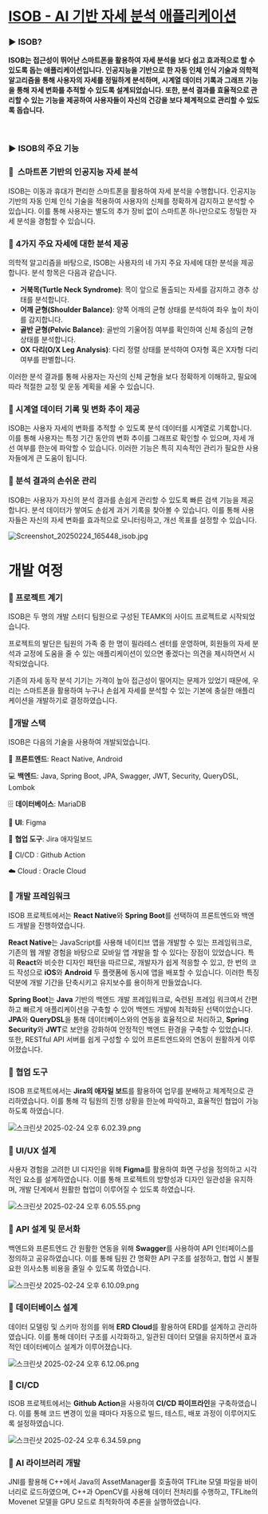 # [ISOB - AI 기반 자세 분석 애플리케이션](https://play.google.com/store/apps/details?id=com.isob)

### ▶️ ISOB?

**ISOB는 접근성이 뛰어난 스마트폰을 활용하여 자세 분석을 보다 쉽고 효과적으로 할 수 있도록 돕는 애플리케이션입니다. 
인공지능을 기반으로 한 자동 인체 인식 기술과 의학적 알고리즘을 통해 사용자의 자세를 정밀하게 분석하며, 시계열 데이터 기록과 그래프 기능을 통해 자세 변화를 추적할 수 있도록 설계되었습니다. 
또한, 분석 결과를 효율적으로 관리할 수 있는 기능을 제공하여 사용자들이 자신의 건강을 보다 체계적으로 관리할 수 있도록 돕습니다.**

</br>

### ▶️ ISOB의 주요 기능

### 📌  스마트폰 기반의 인공지능 자세 분석

ISOB는 이동과 휴대가 편리한 스마트폰을 활용하여 자세 분석을 수행합니다. 인공지능 기반의 자동 인체 인식 기술을 적용하여 사용자의 신체를 정확하게 감지하고 분석할 수 있습니다. 이를 통해 사용자는 별도의 추가 장비 없이 스마트폰 하나만으로도 정밀한 자세 분석을 경험할 수 있습니다.

### 📌 4가지 주요 자세에 대한 분석 제공

의학적 알고리즘을 바탕으로, ISOB는 사용자의 네 가지 주요 자세에 대한 분석을 제공합니다. 분석 항목은 다음과 같습니다.

- **거북목(Turtle Neck Syndrome)**: 목이 앞으로 돌출되는 자세를 감지하고 경추 상태를 분석합니다.
- **어깨 균형(Shoulder Balance)**: 양쪽 어깨의 균형 상태를 분석하여 좌우 높이 차이를 감지합니다.
- **골반 균형(Pelvic Balance)**: 골반의 기울어짐 여부를 확인하여 신체 중심의 균형 상태를 분석합니다.
- **OX 다리(O/X Leg Analysis)**: 다리 정렬 상태를 분석하여 O자형 혹은 X자형 다리 여부를 판별합니다.

이러한 분석 결과를 통해 사용자는 자신의 신체 균형을 보다 정확하게 이해하고, 필요에 따라 적절한 교정 및 운동 계획을 세울 수 있습니다.

### 📌 시계열 데이터 기록 및 변화 추이 제공

ISOB는 사용자 자세의 변화를 추적할 수 있도록 분석 데이터를 시계열로 기록합니다. 이를 통해 사용자는 특정 기간 동안의 변화 추이를 그래프로 확인할 수 있으며, 자세 개선 여부를 한눈에 파악할 수 있습니다. 이러한 기능은 특히 지속적인 관리가 필요한 사용자들에게 큰 도움이 됩니다.

### 📌 분석 결과의 손쉬운 관리

ISOB는 사용자가 자신의 분석 결과를 손쉽게 관리할 수 있도록 빠른 검색 기능을 제공합니다. 분석 데이터가 쌓여도 손쉽게 과거 기록을 찾아볼 수 있습니다. 이를 통해 사용자들은 자신의 자세 변화를 효과적으로 모니터링하고, 개선 목표를 설정할 수 있습니다.

![Screenshot_20250224_165448_isob.jpg](isob_img_01.png)


# 개발 여정

### 📱 프로젝트 계기

ISOB은 두 명의 개발 스터디 팀원으로 구성된 TEAMK의 사이드 프로젝트로 시작되었습니다. 

프로젝트의 발단은 팀원의 가족 중 한 명이 필라테스 센터를 운영하며, 회원들의 자세 분석과 교정에 도움을 줄 수 있는 애플리케이션이 있으면 좋겠다는 의견을 제시하면서 시작되었습니다. 

기존의 자세 동작 분석 기기는 가격이 높아 접근성이 떨어지는 문제가 있었기 때문에, 우리는 스마트폰을 활용하여 누구나 손쉽게 자세를 분석할 수 있는 기본에 충실한 애플리케이션을 개발하기로 결정하였습니다.

### 📱개발 스택

ISOB은 다음의 기술을 사용하여 개발되었습니다. 

📱 **프론트엔드**: React Native, Android

💻 **백엔드**: Java, Spring Boot, JPA, Swagger, JWT, Security, QueryDSL, Lombok

🗄️ **데이터베이스**: MariaDB

🎨 **UI**: Figma

🤝 **협업 도구**: Jira 애자일보드

🔄 CI/CD : Github Action

☁️ Cloud : Oracle Cloud

### 🔹 개발 프레임워크

ISOB 프로젝트에서는 **React Native**와 **Spring Boot**를 선택하여 프론트엔드와 백엔드 개발을 진행하였습니다.

**React Native**는 JavaScript를 사용해 네이티브 앱을 개발할 수 있는 프레임워크로, 기존의 웹 개발 경험을 바탕으로 모바일 앱 개발을 할 수 있다는 장점이 있었습니다. 특히 **React**와 비슷한 디자인 패턴을 따르므로, 개발자가 쉽게 적응할 수 있고, 한 번의 코드 작성으로 **iOS**와 **Android** 두 플랫폼에 동시에 앱을 배포할 수 있습니다. 이러한 특징 덕분에 개발 기간을 단축시키고 유지보수를 용이하게 만들었습니다.

**Spring Boot**는 **Java** 기반의 백엔드 개발 프레임워크로, 숙련된 프레임 워크여서 간편하고 빠르게 애플리케이션을 구축할 수 있어 백엔드 개발에 최적화된 선택이었습니다. **JPA**와 **QueryDSL**을 통해 데이터베이스와의 연동을 효율적으로 처리하고, **Spring Security**와 **JWT**로 보안을 강화하여 안정적인 백엔드 환경을 구축할 수 있었습니다. 또한, RESTful API 서버를 쉽게 구성할 수 있어 프론트엔드와의 연동이 원활하게 이루어졌습니다.

### 🔹 **협업 도구**

ISOB 프로젝트에서는 **Jira의 애자일 보드**를 활용하여 업무를 분배하고 체계적으로 관리하였습니다. 이를 통해 각 팀원의 진행 상황을 한눈에 파악하고, 효율적인 협업이 가능하도록 하였습니다.

![스크린샷 2025-02-24 오후 6.02.39.png](%E1%84%80%E1%85%A2%E1%84%87%E1%85%A1%E1%86%AF%20%E1%84%8B%E1%85%A7%E1%84%8C%E1%85%A5%E1%86%BC%201a3b87d10c7c80788cc7c606326517a8/%E1%84%89%E1%85%B3%E1%84%8F%E1%85%B3%E1%84%85%E1%85%B5%E1%86%AB%E1%84%89%E1%85%A3%E1%86%BA_2025-02-24_%E1%84%8B%E1%85%A9%E1%84%92%E1%85%AE_6.02.39.png)

### 🔹 **UI/UX 설계**

사용자 경험을 고려한 UI 디자인을 위해 **Figma**를 활용하여 화면 구성을 정의하고 시각적인 요소를 설계하였습니다. 이를 통해 프로젝트의 방향성과 디자인 일관성을 유지하며, 개발 단계에서 원활한 협업이 이루어질 수 있도록 하였습니다.

![스크린샷 2025-02-24 오후 6.05.55.png](%E1%84%80%E1%85%A2%E1%84%87%E1%85%A1%E1%86%AF%20%E1%84%8B%E1%85%A7%E1%84%8C%E1%85%A5%E1%86%BC%201a3b87d10c7c80788cc7c606326517a8/e304f291-7789-48e7-b77e-bc76846e8124.png)

### 🔹 **API 설계 및 문서화**

백엔드와 프론트엔드 간 원활한 연동을 위해 **Swagger**를 사용하여 API 인터페이스를 정의하고 공유하였습니다. 이를 통해 팀원 간 명확한 API 구조를 설정하고, 협업 시 불필요한 의사소통 비용을 줄일 수 있도록 하였습니다.

![스크린샷 2025-02-24 오후 6.10.09.png](%E1%84%80%E1%85%A2%E1%84%87%E1%85%A1%E1%86%AF%20%E1%84%8B%E1%85%A7%E1%84%8C%E1%85%A5%E1%86%BC%201a3b87d10c7c80788cc7c606326517a8/c0dd6cdc-c011-467a-b4cc-a14c051bc91d.png)

### 🔹 **데이터베이스 설계**

데이터 모델링 및 스키마 정의를 위해 **ERD Cloud**를 활용하여 ERD를 설계하고 관리하였습니다. 이를 통해 데이터 구조를 시각화하고, 일관된 데이터 모델을 유지하면서 효과적인 데이터베이스 설계가 이루어졌습니다.

![스크린샷 2025-02-24 오후 6.12.06.png](%E1%84%80%E1%85%A2%E1%84%87%E1%85%A1%E1%86%AF%20%E1%84%8B%E1%85%A7%E1%84%8C%E1%85%A5%E1%86%BC%201a3b87d10c7c80788cc7c606326517a8/579e5c37-a415-4992-aed2-1c30cd55d20f.png)

### 🔹 CI/CD

ISOB 프로젝트에서는 **Github Action**을 사용하여 **CI/CD 파이프라인**을 구축하였습니다. 이를 통해 코드 변경이 있을 때마다 자동으로 빌드, 테스트, 배포 과정이 이루어지도록 설정하였습니다.

![스크린샷 2025-02-24 오후 6.34.59.png](%E1%84%80%E1%85%A2%E1%84%87%E1%85%A1%E1%86%AF%20%E1%84%8B%E1%85%A7%E1%84%8C%E1%85%A5%E1%86%BC%201a3b87d10c7c80788cc7c606326517a8/%E1%84%89%E1%85%B3%E1%84%8F%E1%85%B3%E1%84%85%E1%85%B5%E1%86%AB%E1%84%89%E1%85%A3%E1%86%BA_2025-02-24_%E1%84%8B%E1%85%A9%E1%84%92%E1%85%AE_6.34.59.png)

### 🔹 AI 라이브러리 개발

JNI를 활용해 C++에서 Java의 AssetManager를 호출하여 TFLite 모델 파일을 바이너리로 로드하였으며, C++과 OpenCV를 사용해 데이터 전처리를 수행하고, TFLite의 Movenet 모델을 GPU 모드로 최적화하여 추론을 실행하였습니다.

<!-- ![Teamk](teamk.png) -->


